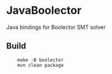JavaBoolector
===============================================================================
Java bindings for Boolector SMT solver

Build
-------------------------------------------------------------------------------
```
	make -B boolector
	mvn clean package
```

